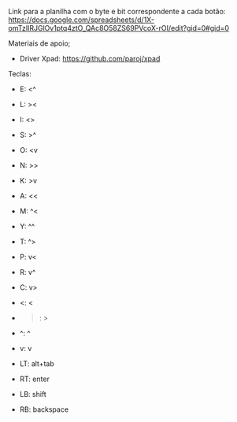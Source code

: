 Link para a planilha com o byte e bit correspondente a cada botão: https://docs.google.com/spreadsheets/d/1X-omTzIlRJGlOv1ptq4ztO_QAc8O58ZS69PVcoX-rOI/edit?gid=0#gid=0

Materiais de apoio;
-  Driver Xpad: https://github.com/paroj/xpad


Teclas:
-  E: <^ 
-  L: >< 
-  I: <> 
-  S: >^ 
-  O: <v 
-  N: >> 
-  K: >v 
-  A: << 
-  M: ^< 
-  Y: ^^ 
-  T: ^> 
-  P: v< 
-  R: v^
-  C: v>

-  <: <
-  >: >
-  ^: ^
-  v: v

-  LT: alt+tab
-  RT: enter
-  LB: shift
-  RB: backspace

